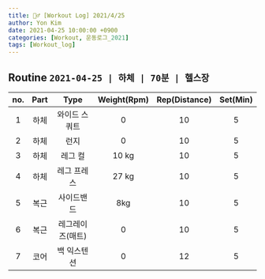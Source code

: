 ```yaml
---
title: 🏋️‍♂️ [Workout Log] 2021/4/25
author: Yon Kim
date: 2021-04-25 10:00:00 +0900
categories: [Workout, 운동로그_2021]
tags: [Workout_log]
---
```


## Routine `2021-04-25 | 하체 | 70분 | 헬스장` ##

|no.|Part|Type|Weight(Rpm)|Rep(Distance)|Set(Min)|
|:---:|:---:|:---:|:---:|:---:|:---:|
|1|하체|와이드 스쿼트|0|10|5|
|2|하체|런지|0|10|5|
|3|하체|레그 컬|10 kg|10|5|
|4|하체|레그 프레스|27 kg|10|5|
|5|복근|사이드밴드|8kg|10|5|
|6|복근|레그레이즈(매트)|0|10|5|
|7|코어|백 익스텐션|0|12|5|



